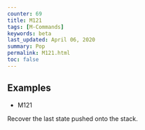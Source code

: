 ```yaml
---
counter: 69
title: M121
tags: [M-Commands] 
keywords: beta 
last_updated: April 06, 2020 
summary: Pop 
permalink: M121.html
toc: false 
---
```



## Examples

* M121

Recover the last state pushed onto the stack.

